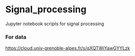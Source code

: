 # Signal_processing
Jupyter notebook scripts for signal processing

### For data 
https://cloud.univ-grenoble-alpes.fr/s/qXQTWiYawGYYLzk
